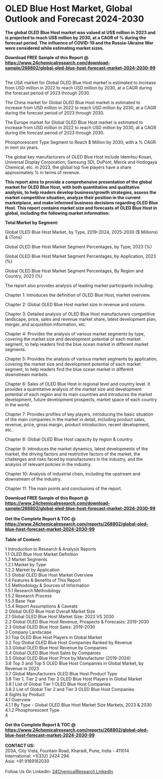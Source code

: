 <h1>OLED Blue Host Market, Global Outlook and Forecast 2024-2030</h1><p><strong>The global OLED Blue Host market was valued at US$ million in 2023 and is projected to reach US$ million by 2030, at a CAGR of % during the forecast period. The influence of COVID-19 and the Russia-Ukraine War were considered while estimating market sizes.</strong></p><p>
</p><p></p><div><b>Download FREE Sample of this Report @ 
            <a href="https://www.24chemicalresearch.com/download-sample/268802/global-oled-blue-host-forecast-market-2024-2030-99">
            https://www.24chemicalresearch.com/download-sample/268802/global-oled-blue-host-forecast-market-2024-2030-99</a></b></div><br><p>
</p><p>The USA market for Global OLED Blue Host market is estimated to increase from USD million in 2022 to reach USD million by 2030, at a CAGR during the forecast period of 2023 through 2030.</p><p>
</p><p>The China market for Global OLED Blue Host market is estimated to increase from USD million in 2022 to reach USD million by 2030, at a CAGR during the forecast period of 2023 through 2030.</p><p>
</p><p>The Europe market for Global OLED Blue Host market is estimated to increase from USD million in 2022 to reach USD million by 2030, at a CAGR during the forecast period of 2023 through 2030.</p><p>
Phosphorescent Type Segment to Reach $ Million by 2030, with a % CAGR in next six years.</p><p>
The global key manufacturers of OLED Blue Host include Idemitsu Kosan, Universal Display Corporation, Samsung SDI, DuPont, Merck and Hodogaya Chemical, etc. in 2023, the global top five players have a share approximately % in terms of revenue.</p><p>
<strong>This report aims to provide a comprehensive presentation of the global market for OLED Blue Host, with both quantitative and qualitative analysis, to help readers develop business/growth strategies, assess the market competitive situation, analyze their position in the current marketplace, and make informed business decisions regarding OLED Blue Host. This report contains market size and forecasts of OLED Blue Host in global, including the following market information:</strong></p><p>
</p><p>
<strong>Total Market by Segment:</strong></p><p>
Global OLED Blue Host Market, by Type, 2019-2024, 2025-2030 ($ Millions) &amp; (Tons)</p><p>
Global OLED Blue Host Market Segment Percentages, by Type, 2023 (%)</p><p>
</p><p>
Global OLED Blue Host Market Segment Percentages, by Application, 2023 (%)</p><p>
</p><p>
Global OLED Blue Host Market Segment Percentages, By Region and Country, 2023 (%)</p><p>
</p><p>
The report also provides analysis of leading market participants including:</p><p>
</p><p>
</p><p>
Chapter 1: Introduces the definition of OLED Blue Host, market overview.</p><p>
Chapter 2: Global OLED Blue Host market size in revenue and volume.</p><p>
Chapter 3: Detailed analysis of OLED Blue Host manufacturers competitive landscape, price, sales and revenue market share, latest development plan, merger, and acquisition information, etc.</p><p>
Chapter 4: Provides the analysis of various market segments by type, covering the market size and development potential of each market segment, to help readers find the blue ocean market in different market segments.</p><p>
Chapter 5: Provides the analysis of various market segments by application, covering the market size and development potential of each market segment, to help readers find the blue ocean market in different downstream markets.</p><p>
Chapter 6: Sales of OLED Blue Host in regional level and country level. It provides a quantitative analysis of the market size and development potential of each region and its main countries and introduces the market development, future development prospects, market space of each country in the world.</p><p>
Chapter 7: Provides profiles of key players, introducing the basic situation of the main companies in the market in detail, including product sales, revenue, price, gross margin, product introduction, recent development, etc.</p><p>
Chapter 8: Global OLED Blue Host capacity by region &amp; country.</p><p>
Chapter 9: Introduces the market dynamics, latest developments of the market, the driving factors and restrictive factors of the market, the challenges and risks faced by manufacturers in the industry, and the analysis of relevant policies in the industry.</p><p>
Chapter 10: Analysis of industrial chain, including the upstream and downstream of the industry.</p><p>
Chapter 11: The main points and conclusions of the report.</p><div><b>Download FREE Sample of this Report @ 
            <a href="https://www.24chemicalresearch.com/download-sample/268802/global-oled-blue-host-forecast-market-2024-2030-99">
            https://www.24chemicalresearch.com/download-sample/268802/global-oled-blue-host-forecast-market-2024-2030-99</a></b></div><br><div><b>Get the Complete Report & TOC @ 
            <a href="https://www.24chemicalresearch.com/reports/268802/global-oled-blue-host-forecast-market-2024-2030-99">
            https://www.24chemicalresearch.com/reports/268802/global-oled-blue-host-forecast-market-2024-2030-99</a></b></div><br>
            <b>Table of Content:</b><p>1 Introduction to Research & Analysis Reports<br />
    1.1 OLED Blue Host Market Definition<br />
    1.2 Market Segments<br />
        1.2.1 Market by Type<br />
        1.2.2 Market by Application<br />
    1.3 Global OLED Blue Host Market Overview<br />
    1.4 Features & Benefits of This Report<br />
    1.5 Methodology & Sources of Information<br />
        1.5.1 Research Methodology<br />
        1.5.2 Research Process<br />
        1.5.3 Base Year<br />
        1.5.4 Report Assumptions & Caveats<br />
2 Global OLED Blue Host Overall Market Size<br />
    2.1 Global OLED Blue Host Market Size: 2023 VS 2030<br />
    2.2 Global OLED Blue Host Revenue, Prospects & Forecasts: 2019-2030<br />
    2.3 Global OLED Blue Host Sales: 2019-2030<br />
3 Company Landscape<br />
    3.1 Top OLED Blue Host Players in Global Market<br />
    3.2 Top Global OLED Blue Host Companies Ranked by Revenue<br />
    3.3 Global OLED Blue Host Revenue by Companies<br />
    3.4 Global OLED Blue Host Sales by Companies<br />
    3.5 Global OLED Blue Host Price by Manufacturer (2019-2024)<br />
    3.6 Top 3 and Top 5 OLED Blue Host Companies in Global Market, by Revenue in 2023<br />
    3.7 Global Manufacturers OLED Blue Host Product Type<br />
    3.8 Tier 1, Tier 2 and Tier 3 OLED Blue Host Players in Global Market<br />
        3.8.1 List of Global Tier 1 OLED Blue Host Companies<br />
        3.8.2 List of Global Tier 2 and Tier 3 OLED Blue Host Companies<br />
4 Sights by Product<br />
    4.1 Overview<br />
        4.1.1 By Type - Global OLED Blue Host Market Size Markets, 2023 & 2030<br />
        4.1.2 Phosphorescent Type<br />
        4</p><div><b>Get the Complete Report & TOC @ 
            <a href="https://www.24chemicalresearch.com/reports/268802/global-oled-blue-host-forecast-market-2024-2030-99">
            https://www.24chemicalresearch.com/reports/268802/global-oled-blue-host-forecast-market-2024-2030-99</a></b></div><br><b>CONTACT US:</b><br>
            203A, City Vista, Fountain Road, Kharadi, Pune, India - 411014<br>
            International: +1(332) 2424 294<br>
            Asia: +91 9169162030 <br><br>
            Follow Us On LinkedIn: <a href="https://www.linkedin.com/company/24chemicalresearch/">24ChemicalResearch LinkedIn</a>